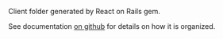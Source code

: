 Client folder generated by React on Rails gem. 

See documentation [on github](https://github.com/shakacode/react_on_rails) for details on how it is organized.
